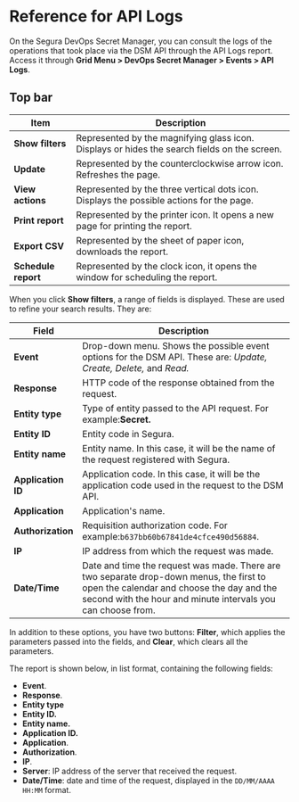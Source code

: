 # Reference for API Logs

On the Segura DevOps Secret Manager, you can consult the logs of the operations that took place via the DSM API through the API Logs report. Access it through **Grid Menu > DevOps Secret Manager > Events > API Logs**.

## Top bar

| Item                      | Description                                                                                  |
| ------------------------- | -------------------------------------------------------------------------------------------- |
| **Show filters**    | Represented by the magnifying glass icon. Displays or hides the search fields on the screen. |
| **Update**          | Represented by the counterclockwise arrow icon. Refreshes the page.                          |
| **View actions**    | Represented by the three vertical dots icon. Displays the possible actions for the page.     |
| **Print report**    | Represented by the printer icon. It opens a new page for printing the report.                |
| **Export CSV**      | Represented by the sheet of paper icon, downloads the report.                                |
| **Schedule report** | Represented by the clock icon, it opens the window for scheduling the report.                |

When you click **Show filters**, a range of fields is displayed. These are used to refine your search results. They are:

| Field                    | Description                                                                                                                                                                                          |
| ------------------------ | ---------------------------------------------------------------------------------------------------------------------------------------------------------------------------------------------------- |
| **Event**          | Drop-down menu. Shows the possible event options for the DSM API. These are: *Update, Create, Delete,* and *Read.*                                                                                  |
| **Response**       | HTTP code of the response obtained from the request.                                                                                                                                                 |
| **Entity type**    | Type of entity passed to the API request. For example:**Secret.**                                                                                                                              |
| **Entity ID**      | Entity code in Segura.                                                                                                                                                                          |
| **Entity name**    | Entity name. In this case, it will be the name of the request registered with Segura.                                                                                                           |
| **Application ID** | Application code. In this case, it will be the application code used in the request to the DSM API.                                                                                                  |
| **Application**    | Application's name.                                                                                                                                                                                  |
| **Authorization**  | Requisition authorization code. For example:`b637bb60b67841de4cfce490d56884`.                                                                                                                      |
| **IP**             | IP address from which the request was made.                                                                                                                                                          |
|      **Date/Time**                 | Date and time the request was made. There are two separate drop-down menus, the first to open the calendar and choose the day and the second with the hour and minute intervals you can choose from. |

In addition to these options, you have two buttons: **Filter**, which applies the parameters passed into the fields, and **Clear**, which clears all the parameters.

The report is shown below, in list format, containing the following fields:

* **Event**.
* **Response**.
* **Entity type**
* **Entity ID.**
* **Entity name.**
* **Application ID.**
* **Application**.
* **Authorization**.
* **IP**.
* **Server**: IP address of the server that received the request.
* **Date/Time**: date and time of the request, displayed in the `DD/MM/AAAA HH:MM` format.